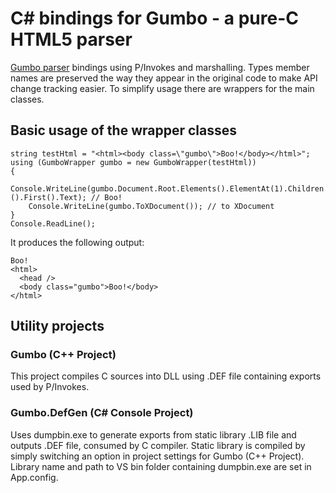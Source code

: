 C# bindings for Gumbo - a pure-C HTML5 parser
=============

[Gumbo parser](https://github.com/google/gumbo-parser) bindings using P/Invokes and marshalling.
Types member names are preserved the way they appear in the original code to make API change tracking easier.
To simplify usage there are wrappers for the main classes.

## Basic usage of the wrapper classes

    string testHtml = "<html><body class=\"gumbo\">Boo!</body></html>";
    using (GumboWrapper gumbo = new GumboWrapper(testHtml))
    {
        Console.WriteLine(gumbo.Document.Root.Elements().ElementAt(1).Children.OfType<TextWrapper>().First().Text); // Boo!
        Console.WriteLine(gumbo.ToXDocument()); // to XDocument
    }
    Console.ReadLine();

It produces the following output:

    Boo!
    <html>
      <head />
      <body class="gumbo">Boo!</body>
    </html>

## Utility projects

### Gumbo (C++ Project)

This project compiles C sources into DLL using .DEF file containing exports used by P/Invokes.

### Gumbo.DefGen (C# Console Project)

Uses dumpbin.exe to generate exports from static library .LIB file and outputs .DEF file, consumed by C compiler.
Static library is compiled by simply switching an option in project settings for Gumbo (C++ Project).
Library name and path to VS bin folder containing dumpbin.exe are set in App.config.
